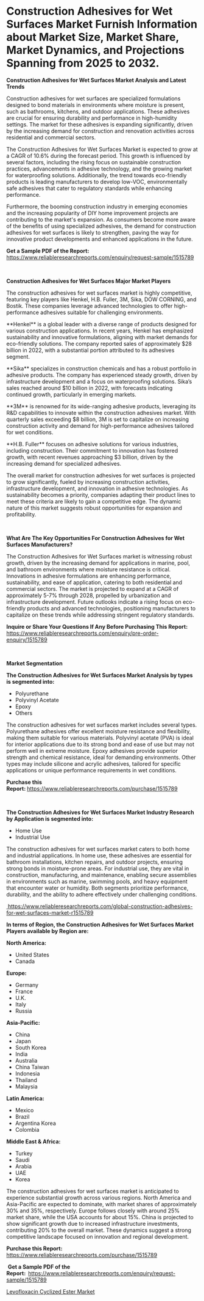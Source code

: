<p><h1>Construction Adhesives for Wet Surfaces Market Furnish Information about Market Size, Market Share, Market Dynamics, and Projections Spanning from 2025 to 2032.</h1></p><p><strong>Construction Adhesives for Wet Surfaces Market Analysis and Latest Trends</strong></p>
<p><p>Construction adhesives for wet surfaces are specialized formulations designed to bond materials in environments where moisture is present, such as bathrooms, kitchens, and outdoor applications. These adhesives are crucial for ensuring durability and performance in high-humidity settings. The market for these adhesives is expanding significantly, driven by the increasing demand for construction and renovation activities across residential and commercial sectors.</p><p>The Construction Adhesives for Wet Surfaces Market is expected to grow at a CAGR of 10.6% during the forecast period. This growth is influenced by several factors, including the rising focus on sustainable construction practices, advancements in adhesive technology, and the growing market for waterproofing solutions. Additionally, the trend towards eco-friendly products is leading manufacturers to develop low-VOC, environmentally safe adhesives that cater to regulatory standards while enhancing performance.</p><p>Furthermore, the booming construction industry in emerging economies and the increasing popularity of DIY home improvement projects are contributing to the market's expansion. As consumers become more aware of the benefits of using specialized adhesives, the demand for construction adhesives for wet surfaces is likely to strengthen, paving the way for innovative product developments and enhanced applications in the future.</p></p>
<p><strong>Get a Sample PDF of the Report:&nbsp;</strong> <a href="https://www.reliableresearchreports.com/enquiry/request-sample/1515789?utm_campaign=3210&utm_medium=2&utm_source=Github&utm_content=ia&utm_term=29032025&utm_id=construction-adhesives-for-wet-surfaces">https://www.reliableresearchreports.com/enquiry/request-sample/1515789</a></p>
<p>&nbsp;</p>
<p><strong>Construction Adhesives for Wet Surfaces Major Market Players</strong></p>
<p><p>The construction adhesives for wet surfaces market is highly competitive, featuring key players like Henkel, H.B. Fuller, 3M, Sika, DOW CORNING, and Bostik. These companies leverage advanced technologies to offer high-performance adhesives suitable for challenging environments.</p><p>**Henkel** is a global leader with a diverse range of products designed for various construction applications. In recent years, Henkel has emphasized sustainability and innovative formulations, aligning with market demands for eco-friendly solutions. The company reported sales of approximately $28 billion in 2022, with a substantial portion attributed to its adhesives segment.</p><p>**Sika** specializes in construction chemicals and has a robust portfolio in adhesive products. The company has experienced steady growth, driven by infrastructure development and a focus on waterproofing solutions. Sika’s sales reached around $10 billion in 2022, with forecasts indicating continued growth, particularly in emerging markets.</p><p>**3M** is renowned for its wide-ranging adhesive products, leveraging its R&D capabilities to innovate within the construction adhesives market. With quarterly sales exceeding $8 billion, 3M is set to capitalize on increasing construction activity and demand for high-performance adhesives tailored for wet conditions.</p><p>**H.B. Fuller** focuses on adhesive solutions for various industries, including construction. Their commitment to innovation has fostered growth, with recent revenues approaching $3 billion, driven by the increasing demand for specialized adhesives.</p><p>The overall market for construction adhesives for wet surfaces is projected to grow significantly, fueled by increasing construction activities, infrastructure development, and innovation in adhesive technologies. As sustainability becomes a priority, companies adapting their product lines to meet these criteria are likely to gain a competitive edge. The dynamic nature of this market suggests robust opportunities for expansion and profitability.</p></p>
<p>&nbsp;</p>
<p><strong>What Are The Key Opportunities For Construction Adhesives for Wet Surfaces Manufacturers?</strong></p>
<p><p>The Construction Adhesives for Wet Surfaces market is witnessing robust growth, driven by the increasing demand for applications in marine, pool, and bathroom environments where moisture resistance is critical. Innovations in adhesive formulations are enhancing performance, sustainability, and ease of application, catering to both residential and commercial sectors. The market is projected to expand at a CAGR of approximately 5-7% through 2028, propelled by urbanization and infrastructure development. Future outlooks indicate a rising focus on eco-friendly products and advanced technologies, positioning manufacturers to capitalize on these trends while addressing stringent regulatory standards.</p></p>
<p><strong>Inquire or Share Your Questions If Any Before Purchasing This Report:</strong> <a href="https://www.reliableresearchreports.com/enquiry/pre-order-enquiry/1515789?utm_campaign=3210&utm_medium=2&utm_source=Github&utm_content=ia&utm_term=29032025&utm_id=construction-adhesives-for-wet-surfaces">https://www.reliableresearchreports.com/enquiry/pre-order-enquiry/1515789</a></p>
<p>&nbsp;</p>
<p><strong>Market Segmentation</strong></p>
<p><strong>The Construction Adhesives for Wet Surfaces Market Analysis by types is segmented into:</strong></p>
<p><ul><li>Polyurethane</li><li>Polyvinyl Acetate</li><li>Epoxy</li><li>Others</li></ul></p>
<p><p>The construction adhesives for wet surfaces market includes several types. Polyurethane adhesives offer excellent moisture resistance and flexibility, making them suitable for various materials. Polyvinyl acetate (PVA) is ideal for interior applications due to its strong bond and ease of use but may not perform well in extreme moisture. Epoxy adhesives provide superior strength and chemical resistance, ideal for demanding environments. Other types may include silicone and acrylic adhesives, tailored for specific applications or unique performance requirements in wet conditions.</p></p>
<p><strong>Purchase this Report:&nbsp;</strong><a href="https://www.reliableresearchreports.com/purchase/1515789?utm_campaign=3210&utm_medium=2&utm_source=Github&utm_content=ia&utm_term=29032025&utm_id=construction-adhesives-for-wet-surfaces">https://www.reliableresearchreports.com/purchase/1515789</a></p>
<p>&nbsp;</p>
<p><strong>The Construction Adhesives for Wet Surfaces Market Industry Research by Application is segmented into:</strong></p>
<p><ul><li>Home Use</li><li>Industrial Use</li></ul></p>
<p><p>The construction adhesives for wet surfaces market caters to both home and industrial applications. In home use, these adhesives are essential for bathroom installations, kitchen repairs, and outdoor projects, ensuring strong bonds in moisture-prone areas. For industrial use, they are vital in construction, manufacturing, and maintenance, enabling secure assemblies in environments such as marine, swimming pools, and heavy equipment that encounter water or humidity. Both segments prioritize performance, durability, and the ability to adhere effectively under challenging conditions.</p></p>
<p><a href="https://www.reliableresearchreports.com/global-construction-adhesives-for-wet-surfaces-market-r1515789?utm_campaign=3210&utm_medium=2&utm_source=Github&utm_content=ia&utm_term=29032025&utm_id=construction-adhesives-for-wet-surfaces">&nbsp;https://www.reliableresearchreports.com/global-construction-adhesives-for-wet-surfaces-market-r1515789</a></p>
<p><strong>In terms of Region, the Construction Adhesives for Wet Surfaces Market Players available by Region are:</strong></p>
<p>
    <p> <strong> North America: </strong>
        <ul>
            <li>United States</li>
            <li>Canada</li>
        </ul>
        </p> 
    <p> <strong> Europe: </strong>
        <ul>
            <li>Germany</li>
            <li>France</li>
            <li>U.K.</li>
            <li>Italy</li>
            <li>Russia</li>
        </ul>
        </p> 
    <p> <strong> Asia-Pacific: </strong>
        <ul>
            <li>China</li>
            <li>Japan</li>
            <li>South Korea</li>
            <li>India</li>
            <li>Australia</li>
            <li>China Taiwan</li>
            <li>Indonesia</li>
            <li>Thailand</li>
            <li>Malaysia</li>
        </ul>
        </p> 
    <p> <strong> Latin America: </strong>
        <ul>
            <li>Mexico</li>
            <li>Brazil</li>
            <li>Argentina Korea</li>
            <li>Colombia</li>
        </ul>
        </p> 
    <p> <strong> Middle East & Africa: </strong>
        <ul>
            <li>Turkey</li>
            <li>Saudi</li>
            <li>Arabia</li>
            <li>UAE</li>
            <li>Korea</li>
        </ul>
    </p>
    </p>
<p><p>The construction adhesives for wet surfaces market is anticipated to experience substantial growth across various regions. North America and Asia-Pacific are expected to dominate, with market shares of approximately 30% and 35%, respectively. Europe follows closely with around 25% market share, while the USA accounts for about 15%. China is projected to show significant growth due to increased infrastructure investments, contributing 20% to the overall market. These dynamics suggest a strong competitive landscape focused on innovation and regional development.</p></p>
<p><strong>Purchase this Report: </strong><a href="https://www.reliableresearchreports.com/purchase/1515789?utm_campaign=3210&utm_medium=2&utm_source=Github&utm_content=ia&utm_term=29032025&utm_id=construction-adhesives-for-wet-surfaces">https://www.reliableresearchreports.com/purchase/1515789</a></p>
<p>&nbsp;<strong>Get a Sample PDF of the Report:&nbsp;&nbsp;</strong><a href="https://www.reliableresearchreports.com/enquiry/request-sample/1515789?utm_campaign=3210&utm_medium=2&utm_source=Github&utm_content=ia&utm_term=29032025&utm_id=construction-adhesives-for-wet-surfaces">https://www.reliableresearchreports.com/enquiry/request-sample/1515789</a></p>
<p><strong></strong></p>
<p><p><a href="https://github.com/lestymbango/Market-Research-Report-List-1/blob/main/levofloxacin-cyclized-ester-market.md?utm_campaign=3210&utm_medium=2&utm_source=Github&utm_content=ia&utm_term=29032025&utm_id=construction-adhesives-for-wet-surfaces">Levofloxacin Cyclized Ester Market</a></p></p>
